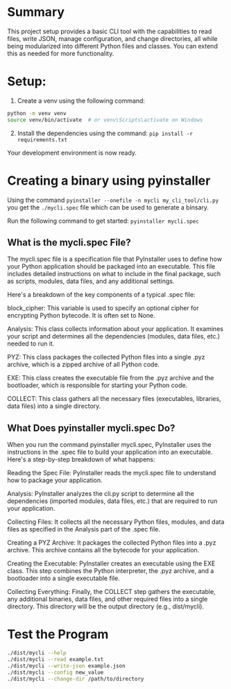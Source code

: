 # Summary

This project setup provides a basic CLI tool with the capabilities to read files, write JSON, manage configuration, and change directories, all while being modularized into different Python files and classes. You can extend this as needed for more functionality.

# Setup:

1. Create a venv using the following command:

```bash
python -m venv venv
source venv/bin/activate  # or venv\Scripts\activate on Windows
```

2. Install the dependencies using the command: `pip install -r requirements.txt`

Your development environment is now ready.

# Creating a binary using pyinstaller

Using the command `pyinstaller --onefile -n mycli my_cli_tool/cli.py` you get the `./mycli.spec` file which can be used to generate a binsary.

Run the following command to get started: `pyinstaller mycli.spec`

## What is the mycli.spec File?
The mycli.spec file is a specification file that PyInstaller uses to define how your Python application should be packaged into an executable. This file includes detailed instructions on what to include in the final package, such as scripts, modules, data files, and any additional settings.

Here's a breakdown of the key components of a typical .spec file:

block_cipher: This variable is used to specify an optional cipher for encrypting Python bytecode. It is often set to None.

Analysis: This class collects information about your application. It examines your script and determines all the dependencies (modules, data files, etc.) needed to run it.

PYZ: This class packages the collected Python files into a single .pyz archive, which is a zipped archive of all Python code.

EXE: This class creates the executable file from the .pyz archive and the bootloader, which is responsible for starting your Python code.

COLLECT: This class gathers all the necessary files (executables, libraries, data files) into a single directory.

## What Does pyinstaller mycli.spec Do?
When you run the command pyinstaller mycli.spec, PyInstaller uses the instructions in the .spec file to build your application into an executable. Here's a step-by-step breakdown of what happens:

Reading the Spec File: PyInstaller reads the mycli.spec file to understand how to package your application.

Analysis: PyInstaller analyzes the cli.py script to determine all the dependencies (imported modules, data files, etc.) that are required to run your application.

Collecting Files: It collects all the necessary Python files, modules, and data files as specified in the Analysis part of the .spec file.

Creating a PYZ Archive: It packages the collected Python files into a .pyz archive. This archive contains all the bytecode for your application.

Creating the Executable: PyInstaller creates an executable using the EXE class. This step combines the Python interpreter, the .pyz archive, and a bootloader into a single executable file.

Collecting Everything: Finally, the COLLECT step gathers the executable, any additional binaries, data files, and other required files into a single directory. This directory will be the output directory (e.g., dist/mycli).

# Test the Program

``` bash
./dist/mycli --help
./dist/mycli --read example.txt
./dist/mycli --write-json example.json
./dist/mycli --config new_value
./dist/mycli --change-dir /path/to/directory
```